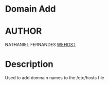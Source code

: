 # Domain Add


# AUTHOR 
NATHANIEL FERNANDES
[WEHOST](https://wehost.co.in/)


# Description
Used to add domnain names to the /etc/hosts file 
